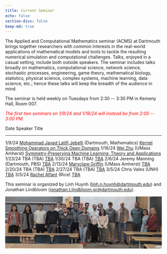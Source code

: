 ```yaml
---
title: Current Seminar
echo: false
section-divs: false
keep-md: true
---
```



The Applied and Computational Mathematics seminar (ACMS) at Dartmouth brings together researchers with common interests in the real-world applications of mathematical models and tools to tackle the resulting numerical simulation and computational challenges. Talks, enjoyed in a casual setting, include both outside speakers. The seminar includes talks broadly on mathematics, computational science, network science, stochastic processes, engineering, game theory, mathematical biology, statistics, physical science, complex systems, machine learning, data science, etc.; hence these talks will keep the breadth of the audience in mind.

The seminar is held weekly on Tuesdays from 2:30 -- 3:30 PM in Kemeny Hall, Room 007.

<span style="color:red">*The first two seminars on 1/9/24 and 1/16/24 will instead be from 2:00 -- 3:00 PM.*</span>

<!-- This cell looks through the seminar_talks YAML file and generates the current seminar schedule. -->

Date     Speaker                                                                                            Title
-------  -------------------------------------------------------------------------------------------------  -------------------------------------------------------------------------------------------
1/9/24   [Mohammad Javad Latifi Jebelli](https://math.dartmouth.edu/~mjebelli/) (Dartmouth, Mathematics)    [Kernel Smoothing Operators on Thick Open Domains](/seminar_pages/JebelliW24.html)
1/16/24  [Wei Zhu](https://www.umass.edu/mathematics-statistics/directory/faculty/wei-zhu) (UMass Amherst)  [Symmetry-Preserving Machine Learning: Theory and Applications](/seminar_pages/ZhuW24.html)
1/23/24  TBA (TBA)                                                                                          [TBA](/seminar_pages/TBA1W24.html)
1/30/24  TBA (TBA)                                                                                          [TBA](/seminar_pages/TBA2W24.html)
2/6/24   Jeremy Manning (Dartmouth, PBS)                                                                    [TBA](/seminar_pages/ManningW24.html)
2/13/24  [Maryclare Griffin](https://maryclare.github.io/) (UMass Amherst)                                  [TBA](/seminar_pages/GriffinW24.html)
2/20/24  TBA (TBA)                                                                                          [TBA](/seminar_pages/TBA3W24.html)
2/27/24  TBA (TBA)                                                                                          [TBA](/seminar_pages/TBA4W24.html)
3/5/24   Chris Vales (UNH)                                                                                  [TBA](/seminar_pages/ValesW24.html)
3/5/24   [Rachel Alfant](https://rachaelalfant.github.io/) (Rice)                                           [TBA](/seminar_pages/AlfantW24.html)


This seminar is organized by Linh Huynh (linh.n.huynh@dartmouth.edu) and Jonathan Lindbloom (jonathan.t.lindbloom.gr@dartmouth.edu).

![](acms_banner.JPG)

